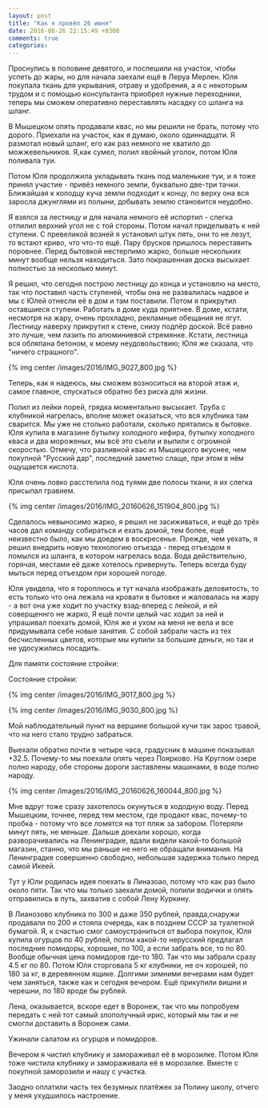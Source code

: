 ```yaml
---
layout: post
title: "Как я провёл 26 июня"
date: 2016-06-26 22:15:49 +0300
comments: true
categories: 
---
```

Проснулись в половине девятого, и поспешили на участок, чтобы успеть до жары, но для начала заехали ещё в Леруа Мерлен. Юля покупала ткань для укрывания, отраву и удобрения, а я с некоторым трудом и с помощью консультанта приобрел нужные переходники, теперь мы сможем оперативно переставлять насадку со шланга на шланг.

В Мышецком опять продавали квас, но мы решили не брать, потому что дорого. Приехали на участок, как я думаю, около одиннадцати. Я размотал новый шланг, его как раз немного не хватило до можжевельников. Я,как сумел, полил хвойный уголок, потом Юля поливала туи.

Потом Юля продолжила укладывать ткань под маленькие туи, и я тоже принял участие - привёз немного земли, буквально две-три тачки. Ближайшая к колодцу куча земли подходит к концу, по верху она вся заросла джунглями из полыни, добывать землю становится неудобно.

Я взялся за лестницу и для начала немного её испортил - слегка отпилил верхний угол не с той стороны. Потом начал приделывать к ней ступени. С превеликой возней я установил штук пять, они то не лезут, то встают криво, что что-то ещё. Пару брусков пришлось переставить поровнее. Перед бытовкой нестерпимо жарко, больше нескольких минут вообще нельзя находиться. Зато покрашенная доска высыхает полностью за несколько минут.

Я решил, что сегодня построю лестницу до конца и установлю на место, так что поставил часть ступеней, чтобы она не развалилась надвое и мы с Юлей отнесли её в дом и там поставили. Потом я прикрутил оставшиеся ступени. Работать в доме куда приятнее. В доме, кстати, несмотря на жару, очень прохладно, рекламные обещания не лгут. Лестницу наверху прикрутил к стене, снизу подпёр доской. Всё равно это лучше, чем лазить по алюминиевой стремянке. Кстати, лестница вся обляпана бетоном, к моему неудовольствию; Юля же сказала, что "ничего страшного".

{% img center /images/2016/IMG_9027_800.jpg %}

Теперь, как я надеюсь, мы сможем возноситься на второй этаж и, самое главное, спускаться обратно без риска для жизни.

Полил из лейки порей, грядка моментально высыхает. Труба с клубникой нагрелась, вполне может оказаться, что вся клубника там сварится. Мы уже не столько работали, сколько прятались в бытовке. Юля купила в магазине бутылку холодного кефира, бутылку холодного кваса и два мороженых, мы всё это съели и выпили с огромной скоростью. Отмечу, что разливной квас из Мышецкого вкуснее, чем покупной "Русский дар", последний заметно слаще, при этом в нём ощущается кислота.

Юля очень ловко расстелила под туями две полосы ткани, я их слегка присыпал гравием.

{% img center /images/2016/IMG_20160626_151904_800.jpg %}

Сделалось невыносимо жарко, я решил не засиживаться, и ещё до трёх часов дал команду собираться и ехать домой, тем более, ещё неизвестно было, как мы доедем в воскресенье. Прежде, чем уехать, я решил внедрить новую технологию отъезда - перед отъездом я помылся из шланга, в котором нагрелась вода. Вода действительно, горячая, местами её даже хотелось привернуть. Теперь всегда буду мыться перед отъездом при хорошей погоде.

Юля увидела, что я тороплюсь и тут начала изображать деловитость, то есть только что она лежала на кровати в бытовке и жаловалась на жару - а вот она уже ходит по участку взад-вперед с лейкой, и ей соверщеннго не жарко, Я ещё почти целый час ходил за ней и упрашивал поехать домой, Юля же и ухом на меня не вела и все придумывала себе новые занятия. С собой забрали часть из тех бесчисленных цветов, которые мы купили за большие деньги, но так и не удосужились посадить.

Для памяти состояние стройки:

Состояние стройки:

{% img center /images/2016/IMG_9017_800.jpg %}

{% img center /images/2016/IMG_9030_800.jpg %}

Мой наблюдательный пункт на вершине большой кучи так зарос травой, что на него стало трудно забраться.

Выехали обратно почти в четыре часа, градусник в машине показывал +32.5. Почему-то мы поехали опять через Поярково. На Круглом озере полно народу, обе стороны дороги заставлены машинами, в воде полно народу.

{% img center /images/2016/IMG_20160626_160044_800.jpg %}

Мне вдруг тоже сразу захотелось окунуться в хододную воду. Перед Мышецким, точнее, перед тем местом, где продают квас, почему-то пробка - потому что все ломятся на тот пляж за забором. Потеряли минут пять, не меньше. Дальше доехали хорошо, когда разворачивались на Ленинградке, вдали видели какой-то большой магазин, станно, что мы раньше не него не обращали внимания. На Ленинградке совершенно свободно, небольшая задержка только перед самой Икеей.

Тут у Юли родилась идея поехать в Линазоао, потому что как раз было около пяти. Так что мы только заехали домой, попили водички и опять отправились в путь, захватив с собой Лену Куркину.

В Лианозово клубника по 300 и даже 350 рублей, правда,снаружи продавали по 200 и стояла очередь, как в позднем СССР за туалетной бумагой. Я, к счастью смог самоустраниться от выбора покупок, Юля купила огурцов по 40 рублей, потом какой-то нерусский предлагал последние помидоры, хорошие, по 100, а если забрать все, то по 80. Вообще обычная цена помидоров где-то 180. Так что мы забрали сразу 4.5 кг по 80. Потом Юля сторговала 5 кг клубники, не оч хорошей, по 180 за кг, в деревянном ящике. Долгими зимними вечерами нам будет чем заняться, также как и сегодня вечером. Ещё прикупили вишни и черешни, по 180 вроде бы рублей.

Лена, оказывается, вскоре едет в Воронеж, так что мы попробуем передать с ней тот самый злополучный ирис, который мы так и не смогли доставить в Воронеж сами.

Ужинали салатом из огурцов и помидоров.

Вечером я чистил клубнику и замораживал её в морозилке. Потом Юля тоже чистила клубнику и замораживала её в морозилке. Вместе с покупной заморозили и нашу с участка.

Заодно оплатили часть тех безумных платёжек за Полину школу, отчего у меня ухудшилось настроение.